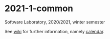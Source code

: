 # 2021-1-common
Software Laboratory, 2020/2021, winter semester

See [wiki](https://github.com/isel-leic-ls/2021-1-common/wiki) for further information, namely [calendar](https://github.com/isel-leic-ls/2021-1-common/wiki/calendar).
